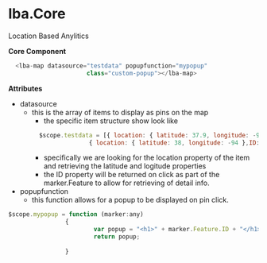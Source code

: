 # lba.Core

Location Based Anylitics

**Core Component**
```javascript
  <lba-map datasource="testdata" popupfunction="mypopup" 
                      class="custom-popup"></lba-map>
```
**Attributes**
* datasource
  * this is the array of items to display as pins on the map
    * the specific item structure show look like 
    ```javascript
      $scope.testdata = [{ location: { latitude: 37.9, longitude: -94 }, ID: 'test1' },
                    { location: { latitude: 38, longitude: -94 },ID: 'test2' }];

    ```
    * specifically we are looking for the location property of the item and retrieving the latitude and logitude properties
    * the ID property will be returned on click as part of the marker.Feature to allow for retrieving of detail info.
* popupfunction
  * this function allows for a popup to be displayed on pin click.
```javascript
$scope.mypopup = function (marker:any)
                {
                        var popup = "<h1>" + marker.Feature.ID + "</h1>";
                        return popup;
               
                }
```

